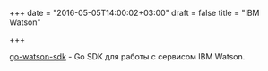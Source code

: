 +++
date = "2016-05-05T14:00:02+03:00"
draft = false
title = "IBM Watson"

+++

<p><a href="https://github.com/liviosoares/go-watson-sdk">go-watson-sdk</a>&nbsp;- Go SDK для работы с сервисом&nbsp;IBM Watson.</p>

